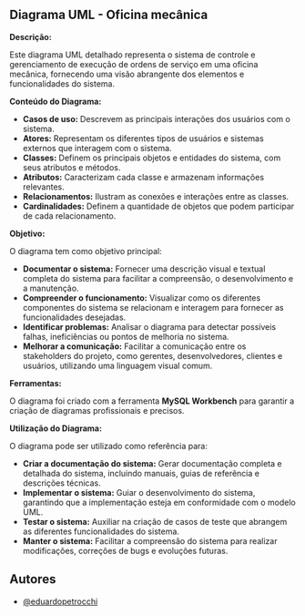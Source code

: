 ## Diagrama UML - Oficina mecânica

**Descrição:**

Este diagrama UML detalhado representa o sistema de controle e gerenciamento de execução de ordens de serviço em uma oficina mecânica, fornecendo uma visão abrangente dos elementos e funcionalidades do sistema.

**Conteúdo do Diagrama:**

* **Casos de uso:** Descrevem as principais interações dos usuários com o sistema.
* **Atores:** Representam os diferentes tipos de usuários e sistemas externos que interagem com o sistema.
* **Classes:** Definem os principais objetos e entidades do sistema, com seus atributos e métodos.
* **Atributos:** Caracterizam cada classe e armazenam informações relevantes.
* **Relacionamentos:** Ilustram as conexões e interações entre as classes.
* **Cardinalidades:** Definem a quantidade de objetos que podem participar de cada relacionamento.

**Objetivo:**

O diagrama tem como objetivo principal:

* **Documentar o sistema:** Fornecer uma descrição visual e textual completa do sistema para facilitar a compreensão, o desenvolvimento e a manutenção.
* **Compreender o funcionamento:** Visualizar como os diferentes componentes do sistema se relacionam e interagem para fornecer as funcionalidades desejadas.
* **Identificar problemas:** Analisar o diagrama para detectar possíveis falhas, ineficiências ou pontos de melhoria no sistema.
* **Melhorar a comunicação:** Facilitar a comunicação entre os stakeholders do projeto, como gerentes, desenvolvedores, clientes e usuários, utilizando uma linguagem visual comum.

**Ferramentas:**

O diagrama foi criado com a ferramenta **MySQL Workbench** para garantir a criação de diagramas profissionais e precisos.

**Utilização do Diagrama:**

O diagrama pode ser utilizado como referência para:

* **Criar a documentação do sistema:** Gerar documentação completa e detalhada do sistema, incluindo manuais, guias de referência e descrições técnicas.
* **Implementar o sistema:** Guiar o desenvolvimento do sistema, garantindo que a implementação esteja em conformidade com o modelo UML.
* **Testar o sistema:** Auxiliar na criação de casos de teste que abrangem as diferentes funcionalidades do sistema.
* **Manter o sistema:** Facilitar a compreensão do sistema para realizar modificações, correções de bugs e evoluções futuras.




## Autores

- [@eduardopetrocchi](https://www.github.com/eduardopetrocchi)

